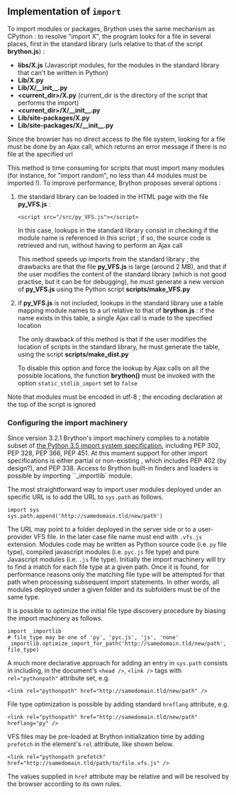 Implementation of `import`
--------------------------

To import modules or packages, Brython uses the same mechanism as CPython : to 
resolve "import X", the program looks for a file in several places, first in 
the standard library (urls relative to that of the script __brython.js__) :

- __libs/X.js__ (Javascript modules, for the modules in the standard library 
  that can't be written in Python)
- __Lib/X.py__
- __Lib/X/\_\_init\_\_.py__
- __&lt;current\_dir&gt;/X.py__ (current\_dir is the directory of the script that
  performs the import)
- __&lt;current\_dir&gt;/X/\_\_init\_\_.py__
- __Lib/site-packages/X.py__
- __Lib/site-packages/X/\_\_init\_\_.py__

Since the browser has no direct access to the file system, looking for a file must be done by an Ajax call, which returns an error message if there is no file at the specified url

This method is time consuming for scripts that must import many modules (for instance, for "import random", no less than 44 modules must be imported !). To improve performance, Brython proposes several options :

1. the standard library can be loaded in the HTML page with the file __py\_VFS.js__ :

   `<script src="/src/py_VFS.js"></script>`

   In this case, lookups in the standard library consist in checking if the module name is referenced in this script ; if so, the source code is retrieved and run, without having to perform an Ajax call

   This method speeds up imports from the standard library ; the drawbacks are that the file __py\_VFS.js__ is large (around 2 MB), and that if the user modifies the content of the standard library (which is not good practise, but it can be for debugging), he must generate a new version of __py\_VFS.js__ using the Python script __scripts/make\_VFS.py__

2. if __py\_VFS.js__ is not included, lookups in the standard library use a table mapping module names to a url relative to that of __brython.js__ : if the name exists in this table, a single Ajax call is made to the specified location

   The only drawback of this method is that if the user modifies the location of scripts in the standard library, he must generate the table, using the script __scripts/make\_dist.py__

   To disable this option and force the lookup by Ajax calls on all the possible locations, the function __brython()__ must be invoked with the option `static_stdlib_import` set to `false`

Note that modules must be encoded in utf-8 ; the encoding declaration at the top of the script is ignored

### Configuring the import machinery

Since version 3.2.1 Brython's import machinery complies to a notable subset of [the Python 3.5 import system specification](http://docs.python.org/3/reference/import), including PEP 302, PEP 328, PEP 366, PEP 451. At this moment support for other import specifications is either partial or non-existing , which includes PEP 402 (by design?), 
and PEP 338. Access to Brython built-in finders and loaders is possible by importing ``_importlib` module.

The most straightforward way to import user modules deployed under an specific URL is to add the URL to `sys.path` as follows.

```
import sys
sys.path.append('http://samedomain.tld/new/path')
```

The URL may point to a folder deployed in the server side or to a user-provider VFS file. In the later case file name must end with `.vfs.js` extension. Modules code may be written as Python source code (i.e. `py` file type), compiled javascript modules (i.e. `pyc.js` file type) and pure Javascript modules (i.e. `.js` file type). Initially the import machinery will try to find a match for each file type at a given path. Once it is found, for performance reasons only the matching file type will be attempted for that path when processing subsequent import statements. In other words, all modules deployed under a given folder and its subfolders must be of the same type.

It is possible to optimize the initial file type discovery procedure by biasing the import machinery as follows.

```
import _importlib
# file_type may be one of 'py', 'pyc.js', 'js', 'none'
_importlib.optimize_import_for_path('http://samedomain.tld/new/path', file_type)
```

A much more declarative approach for adding an entry in `sys.path` consists in including, in the document's `<head />`, `<link />` tags with `rel="pythonpath"` attribute set, e.g.

   `<link rel="pythonpath" href="http://samedomain.tld/new/path" />`

File type optimization is possible by adding standard `hreflang` attribute, e.g.

   `<link rel="pythonpath" href="http://samedomain.tld/new/path" hreflang="py" />`

VFS files may be pre-loaded at Brython initialization time by adding `prefetch` in the element's `rel` attribute, like shown below.

   `<link rel="pythonpath prefetch" href="http://samedomain.tld/path/to/file.vfs.js" />`

The values supplied in `href` attribute may be relative and will be resolved by the browser according to its own rules.

